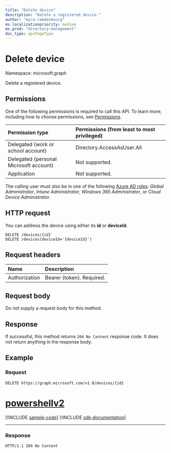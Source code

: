 ```yaml
---
title: "Delete device"
description: "Delete a registered device."
author: "myra-ramdenbourg"
ms.localizationpriority: medium
ms.prod: "directory-management"
doc_type: apiPageType
---
```


# Delete device

Namespace: microsoft.graph

Delete a registered device.

## Permissions
One of the following permissions is required to call this API. To learn more, including how to choose permissions, see [Permissions](/graph/permissions-reference).


|Permission type      | Permissions (from least to most privileged)              |
|:--------------------|:---------------------------------------------------------|
|Delegated (work or school account) | Directory.AccessAsUser.All |
|Delegated (personal Microsoft account) | Not supported.    |
|Application | Not supported. |

The calling user must also be in one of the following [Azure AD roles](/azure/active-directory/roles/permissions-reference): *Global Administrator*, *Intune Administrator*, *Windows 365 Administrator*, or *Cloud Device Administrator*.

## HTTP request

You can address the device using either its **id** or **deviceId**.
<!-- { "blockType": "ignored" } -->
```http
DELETE /devices/{id}
DELETE /devices(deviceId='{deviceId}')
```

## Request headers
| Name       | Description|
|:---------------|:--------|
| Authorization  | Bearer {token}. Required. |

## Request body
Do not supply a request body for this method.

## Response

If successful, this method returns `204 No Content` response code. It does not return anything in the response body.

## Example
### Request


<!-- {
  "blockType": "request",
  "name": "delete_device"
}-->
```http
DELETE https://graph.microsoft.com/v1.0/devices/{id}
```

# [powershellv2](#tab/powershellv2)
[!INCLUDE [sample-code](../includes/snippets/powershellv2/delete-device-powershellv2-snippets.md)]
[!INCLUDE [sdk-documentation](../includes/snippets/snippets-sdk-documentation-link.md)]

---

### Response


<!-- {
  "blockType": "response",
  "truncated": true
} -->
```http
HTTP/1.1 204 No Content
```

<!-- uuid: 8fcb5dbc-d5aa-4681-8e31-b001d5168d79
2015-10-25 14:57:30 UTC -->
<!-- {
  "type": "#page.annotation",
  "description": "Delete device",
  "keywords": "",
  "section": "documentation",
  "tocPath": "",
  "suppressions": [
  ]
}-->


